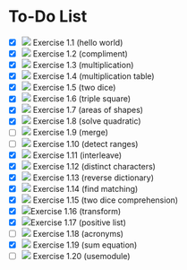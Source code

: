 # To-Do List

- [x] ![](https://img.shields.io/badge/status-completed-brightgreen) Exercise 1.1 (hello world)
- [x] ![](https://img.shields.io/badge/status-completed-brightgreen) Exercise 1.2 (compliment)
- [x] ![](https://img.shields.io/badge/status-completed-brightgreen) Exercise 1.3 (multiplication)
- [x] ![](https://img.shields.io/badge/status-completed-brightgreen) Exercise 1.4 (multiplication table)
- [x] ![](https://img.shields.io/badge/status-completed-brightgreen) Exercise 1.5 (two dice)
- [x] ![](https://img.shields.io/badge/status-completed-brightgreen) Exercise 1.6 (triple square)
- [x] ![](https://img.shields.io/badge/status-completed-brightgreen) Exercise 1.7 (areas of shapes)
- [x] ![](https://img.shields.io/badge/status-completed-brightgreen) Exercise 1.8 (solve quadratic)
- [ ] ![](https://img.shields.io/badge/status-incomplete-red) Exercise 1.9 (merge)
- [ ] ![](https://img.shields.io/badge/status-incomplete-red) Exercise 1.10 (detect ranges)
- [x] ![](https://img.shields.io/badge/status-completed-brightgreen) Exercise 1.11 (interleave)
- [x] ![](https://img.shields.io/badge/status-completed-brightgreen) Exercise 1.12 (distinct characters)
- [x] ![](https://img.shields.io/badge/status-completed-brightgreen) Exercise 1.13 (reverse dictionary)
- [x] ![](https://img.shields.io/badge/status-completed-brightgreen) Exercise 1.14 (find matching)
- [x] ![](https://img.shields.io/badge/status-completed-brightgreen) Exercise 1.15 (two dice comprehension)
- [x] ![](https://img.shields.io/badge/status-completed-brightgreen)Exercise 1.16 (transform)
- [x] ![](https://img.shields.io/badge/status-completed-brightgreen)Exercise 1.17 (positive list)
- [ ] ![](https://img.shields.io/badge/status-incomplete-red) Exercise 1.18 (acronyms)
- [x] ![](https://img.shields.io/badge/status-completed-brightgreen) Exercise 1.19 (sum equation)
- [ ] ![](https://img.shields.io/badge/status-incomplete-red) Exercise 1.20 (usemodule)
